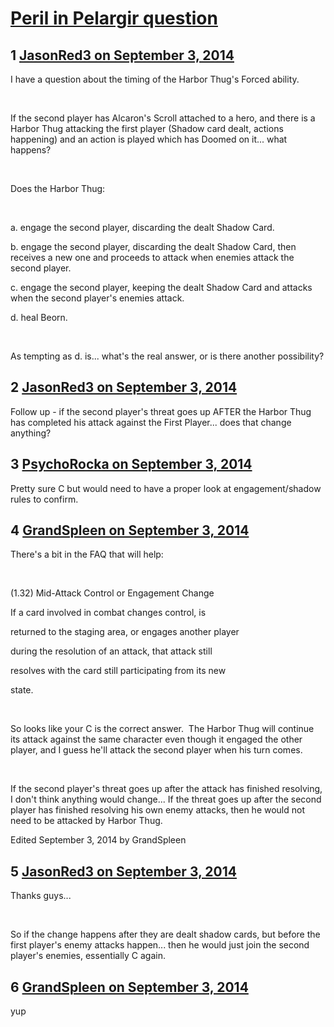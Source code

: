 # [Peril in Pelargir question](https://community.fantasyflightgames.com/topic/121037-peril-in-pelargir-question/)

## 1 [JasonRed3 on September 3, 2014](https://community.fantasyflightgames.com/topic/121037-peril-in-pelargir-question/?do=findComment&comment=1244901)

I have a question about the timing of the Harbor Thug's Forced ability.

 

If the second player has Alcaron's Scroll attached to a hero, and there is a Harbor Thug attacking the first player (Shadow card dealt, actions happening) and an action is played which has Doomed on it... what happens?

 

Does the Harbor Thug:

 

a. engage the second player, discarding the dealt Shadow Card.

b. engage the second player, discarding the dealt Shadow Card, then receives a new one and proceeds to attack when enemies attack the second player.

c. engage the second player, keeping the dealt Shadow Card and attacks when the second player's enemies attack.

d. heal Beorn.

 

As tempting as d. is... what's the real answer, or is there another possibility?

## 2 [JasonRed3 on September 3, 2014](https://community.fantasyflightgames.com/topic/121037-peril-in-pelargir-question/?do=findComment&comment=1244903)

Follow up - if the second player's threat goes up AFTER the Harbor Thug has completed his attack against the First Player... does that change anything?

## 3 [PsychoRocka on September 3, 2014](https://community.fantasyflightgames.com/topic/121037-peril-in-pelargir-question/?do=findComment&comment=1244925)

Pretty sure C but would need to have a proper look at engagement/shadow rules to confirm.

## 4 [GrandSpleen on September 3, 2014](https://community.fantasyflightgames.com/topic/121037-peril-in-pelargir-question/?do=findComment&comment=1244999)

There's a bit in the FAQ that will help:

 

(1.32) Mid-Attack Control or Engagement Change

If a card involved in combat changes control, is

returned to the staging area, or engages another player

during the resolution of an attack, that attack still

resolves with the card still participating from its new

state.

 

So looks like your C is the correct answer.  The Harbor Thug will continue its attack against the same character even though it engaged the other player, and I guess he'll attack the second player when his turn comes.

 

If the second player's threat goes up after the attack has finished resolving, I don't think anything would change... If the threat goes up after the second player has finished resolving his own enemy attacks, then he would not need to be attacked by Harbor Thug.

Edited September 3, 2014 by GrandSpleen

## 5 [JasonRed3 on September 3, 2014](https://community.fantasyflightgames.com/topic/121037-peril-in-pelargir-question/?do=findComment&comment=1245018)

Thanks guys...

 

So if the change happens after they are dealt shadow cards, but before the first player's enemy attacks happen... then he would just join the second player's enemies, essentially C again.

## 6 [GrandSpleen on September 3, 2014](https://community.fantasyflightgames.com/topic/121037-peril-in-pelargir-question/?do=findComment&comment=1245049)

yup

